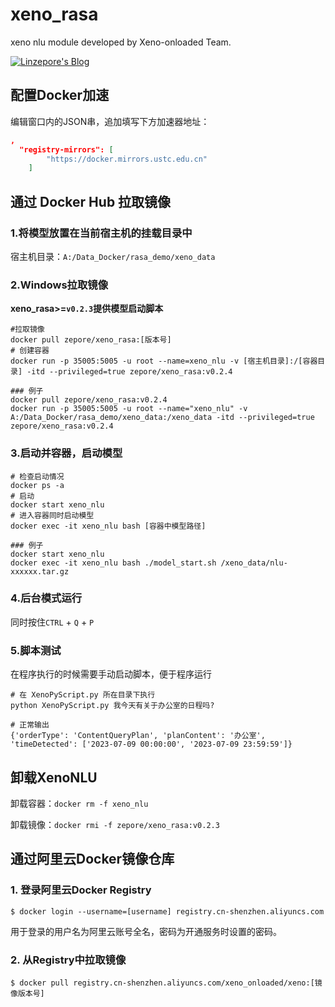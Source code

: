 # xeno_rasa
xeno nlu module developed by Xeno-onloaded Team.

[![Linzepore's Blog](https://img.shields.io/badge/xeno_rasa-v0.2.4-2023.07.27-ffb02e.svg)](https://hub.docker.com/r/zepore/xeno_rasa)

## 配置Docker加速

编辑窗口内的JSON串，追加填写下方加速器地址：

```json
,
  "registry-mirrors": [
        "https://docker.mirrors.ustc.edu.cn"
    ]
```



## 通过 Docker Hub 拉取镜像

### 1.将模型放置在当前宿主机的挂载目录中

宿主机目录：`A:/Data_Docker/rasa_demo/xeno_data`

### 2.Windows拉取镜像

**xeno_rasa>=`v0.2.3`提供模型启动脚本**

```shell
#拉取镜像
docker pull zepore/xeno_rasa:[版本号]
# 创建容器
docker run -p 35005:5005 -u root --name=xeno_nlu -v [宿主机目录]:/[容器目录] -itd --privileged=true zepore/xeno_rasa:v0.2.4

### 例子
docker pull zepore/xeno_rasa:v0.2.4
docker run -p 35005:5005 -u root --name="xeno_nlu" -v A:/Data_Docker/rasa_demo/xeno_data:/xeno_data -itd --privileged=true zepore/xeno_rasa:v0.2.4
```

### 3.启动并容器，启动模型

```shell
# 检查启动情况
docker ps -a
# 启动
docker start xeno_nlu
# 进入容器同时启动模型
docker exec -it xeno_nlu bash [容器中模型路径]

### 例子
docker start xeno_nlu
docker exec -it xeno_nlu bash ./model_start.sh /xeno_data/nlu-xxxxxx.tar.gz
```

### 4.后台模式运行

同时按住`CTRL` + `Q` + `P`

### 5.脚本测试

在程序执行的时候需要手动启动脚本，便于程序运行

```
# 在 XenoPyScript.py 所在目录下执行
python XenoPyScript.py 我今天有关于办公室的日程吗?

# 正常输出
{'orderType': 'ContentQueryPlan', 'planContent': '办公室', 'timeDetected': ['2023-07-09 00:00:00', '2023-07-09 23:59:59']}
```



## 卸载XenoNLU

卸载容器：`docker rm -f xeno_nlu`

卸载镜像：`docker rmi -f zepore/xeno_rasa:v0.2.3`



## 通过阿里云Docker镜像仓库

### 1. 登录阿里云Docker Registry

```
$ docker login --username=[username] registry.cn-shenzhen.aliyuncs.com
```

用于登录的用户名为阿里云账号全名，密码为开通服务时设置的密码。

### 2. 从Registry中拉取镜像

```
$ docker pull registry.cn-shenzhen.aliyuncs.com/xeno_onloaded/xeno:[镜像版本号]
```
